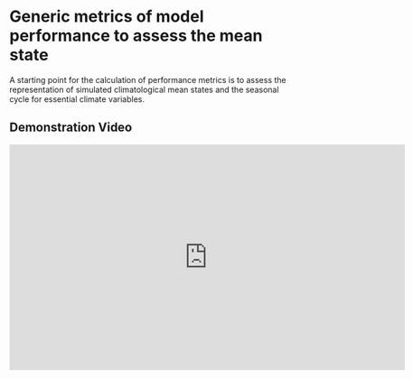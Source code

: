 # Generic metrics of model performance to assess the mean state

A starting point for the calculation of performance metrics is to assess the representation of simulated climatological mean states and the seasonal cycle for essential climate variables.

## Demonstration Video

<iframe width="700" height="400" src="https://www.youtube.com/embed/SjQ60KXfhO4" frameborder="0" allowfullscreen></frame>

## Metric Description

A namelist has been implemented in ESMValTool version 1.0 that produces a “portrait diagram” by calculating the relative space-time root-mean square error (RMSE) from the climatological mean seasonal cycle of historical simulations for selected variables. The overall mean bias can additionally be calculated. Different normalizations (mean, median, centered median) can be chosen and the multi model mean/median can also be added. With this namelist it is also possible to perform more in-depth analyses of the ECVs, by calculating seasonal cycles, Taylor diagrams, zonally averaged vertical profiles and latitude-longitude maps. This namelist has been expanded to include additional variables from monthly mean two-dimensional fields and additional observations and reanalyses products.

Parts of ESMValTool are currently being rewritten based on IRIS in order to allow an efficient pre-processing of the input data (models and observations), covering common operations such as format check, variable derivation, regridding, masking, and temporal and spatial subsetting, which need to be performed before the analysis and diagnostic codes can be applied.

The performance metrics namelist is currently being adapted and tested with this revised backend. A first test case shows the annual cycle plot of temperature at 850 hPa, see below. The results are binary identical (to single precision) to the ones obtained with the master version (v1.0) at every preprocessing step (cmorization, level selection, regridding and masking). The revised version is about 10 times faster as the previous one.

<img src="/contents/images/perfmetrics_main_ta_cycle_monthlyclim__Glob.png" width="700px">

<img src="/contents/images/perfmetrics_main_ta_cycle_monthlyclim__Glob_legend_transparent.png" width="700px">


Below is an example plot analysis, run live using an early version of ESMValTool 2.0. Note that although settings can be changed, very little data is available on this portal for this analysis at this point.

<hr />
